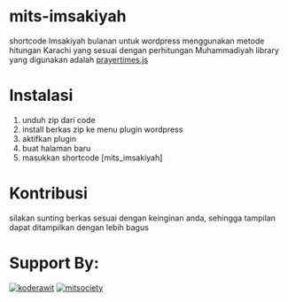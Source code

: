 # mits-imsakiyah
shortcode Imsakiyah bulanan untuk wordpress menggunakan metode hitungan Karachi yang sesuai dengan perhitungan Muhammadiyah
library yang digunakan adalah [prayertimes.js](http://praytimes.org/)

# Instalasi
1. unduh zip dari code
2. install berkas zip ke menu plugin wordpress
3. aktifkan plugin
4. buat halaman baru
5. masukkan shortcode [mits_imsakiyah] 

# Kontribusi
silakan sunting berkas sesuai dengan keinginan anda, sehingga tampilan dapat ditampilkan dengan lebih bagus

# Support By:
[![koderawit](https://avatars.githubusercontent.com/u/54136505?s=48&v=4)](https://github.com/koderawit) 
[![mitsociety](https://avatars.githubusercontent.com/u/17189973?s=48&v=4)](https://github.com/mitsociety)
